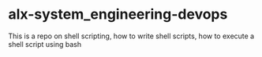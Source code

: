 # alx-system_engineering-devops
This is a repo on shell scripting, how to write shell scripts, how to execute a shell script using bash
